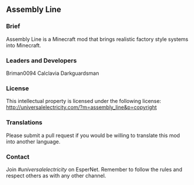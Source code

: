 ## Assembly Line

### Brief
Assembly Line is a Minecraft mod that brings realistic factory style systems into Minecraft.

### Leaders and Developers
Briman0094
Calclavia
Darkguardsman

### License
This intellectual property is licensed under the following license: http://universalelectricity.com/?m=assembly_line&p=copyright

### Translations
Please submit a pull request if you would be willing to translate this mod into another language.

### Contact
Join *#universalelectricity* on EsperNet. Remember to follow the rules and respect others as with any other channel.

